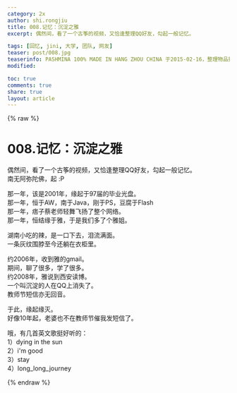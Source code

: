 ```yaml
---
category: 2x
author: shi.rongjiu
title: 008.记忆：沉淀之雅
excerpt: 偶然间，看了一个古筝的视频，又恰逢整理QQ好友，勾起一般记忆。  

tags: [回忆, jini, 大学, 团队, 网友]
teaser: post/008.jpg
teaserinfo: PASHMINA 100% MADE IN HANG ZHOU CHINA 于2015-02-16，整理物品摄。
modified: 

toc: true
comments: true
share: true
layout: article
---
```

{% raw %}

# 008.记忆：沉淀之雅

偶然间，看了一个古筝的视频，又恰逢整理QQ好友，勾起一般记忆。  
南无阿弥陀佛，起 :P  

那一年，该是2001年，缘起于97届的毕业光盘。  
那一年，恒于AW，南于Java，刚于PS，豆腐于Flash  
那一年，痞子蔡老师轻舞飞扬了整个网络。  
那一年，恒结缘于雅，于是我们多了个雅姐。  

湖南小吃的辣，是一口下去，泪流满面。  
一条灰纹围脖至今还躺在衣柜里。  

约2006年，收到雅的gmail。  
期间，聊了很多，学了很多。  
约2008年，雅说到西安读博。  
一个叫沉淀的人在QQ上消失了。  
教师节短信亦无回音。  

于此，缘起缘灭。  
好像10年起，老婆也不在教师节催我发短信了。  

哦，有几首英文歌挺好听的：  
1）dying in the sun  
2）i'm good  
3）stay  
4）long_long_journey  

{% endraw %}